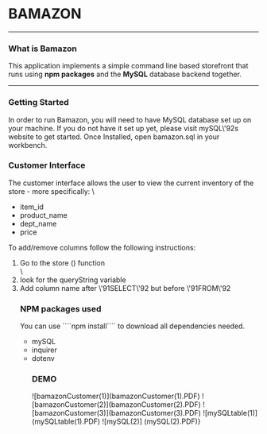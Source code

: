 <h1> BAMAZON </h1> 
<hr>

<h3> What is Bamazon </h3> 
This application implements a simple command line based storefront that runs using <b>npm packages</b> and the <b>MySQL</b> database backend together. 
<hr> 
<h3> Getting Started </h3>
In order to run Bamazon, you will need to have MySQL database set up on your machine. If you do not have it set up yet, please visit mySQL\'92s website to get started. Once Installed, open bamazon.sql in your workbench. 
<h3> Customer Interface </h3> 
The customer interface allows the user to view the current inventory of the store - more specifically: \
<ul> 
<li> item_id </li> 
<li>product_name </li>
<li> dept_name </li> 
<li> price </li> 
</ul>
To add/remove columns follow the following instructions: 
<ol> 
<li> Go to the store () function </li> \
<li> look for the queryString variable </li>
<li> Add column name after \'91SELECT\'92  but before \'91FROM\'92 </li> 

<h3> NPM packages used </h3> 
You can use ````npm install````  to download all dependencies needed. 
<ul> 
<li> mySQL </li> 
<li> inquirer </li> 
<li> dotenv </li> 
<h3> DEMO </h3> 
![bamazonCustomer(1)](bamazonCustomer(1).PDF)
![bamazonCustomer(2)](bamazonCustomer(2).PDF)
![bamazonCustomer(3)](bamazonCustomer(3).PDF)
![mySQLtable(1)](mySQLtable(1).PDF)
![mySQL(2)] (mySQL(2).PDF)}